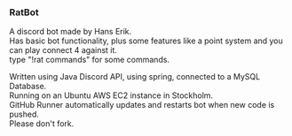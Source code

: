 ### RatBot
A discord bot made by Hans Erik.  
Has basic bot functionality, plus some features like a point system and you can play connect 4 against it.  
type "!rat commands" for some commands.  

Written using Java Discord API, using spring, connected to a MySQL Database.  
Running on an Ubuntu AWS EC2 instance in Stockholm.  
GitHub Runner automatically updates and restarts bot when new code is pushed.  
Please don't fork.  
